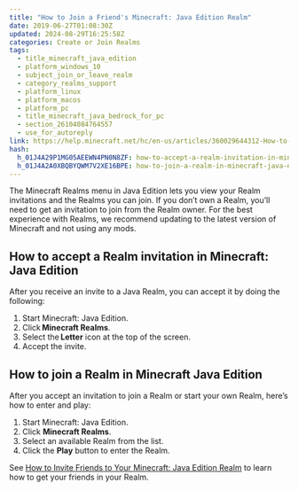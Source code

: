 ```yaml
---
title: "How to Join a Friend's Minecraft: Java Edition Realm"
date: 2019-06-27T01:08:30Z
updated: 2024-08-29T16:25:58Z
categories: Create or Join Realms
tags:
  - title_minecraft_java_edition
  - platform_windows_10
  - subject_join_or_leave_realm
  - category_realms_support
  - platform_linux
  - platform_macos
  - platform_pc
  - title_minecraft_java_bedrock_for_pc
  - section_26104084764557
  - use_for_autoreply
link: https://help.minecraft.net/hc/en-us/articles/360029644312-How-to-Join-a-Friend-s-Minecraft-Java-Edition-Realm
hash:
  h_01J4A29P1MG05AEEWN4PN0N8ZF: how-to-accept-a-realm-invitation-in-minecraft-java-edition
  h_01J4A2A0XBQBYQWM7V2XE16BPE: how-to-join-a-realm-in-minecraft-java-edition
---
```


The Minecraft Realms menu in Java Edition lets you view your Realm invitations and the Realms you can join. If you don’t own a Realm, you’ll need to get an invitation to join from the Realm owner. For the best experience with Realms, we recommend updating to the latest version of Minecraft and not using any mods.

## How to accept a Realm invitation in Minecraft: Java Edition

After you receive an invite to a Java Realm, you can accept it by doing the following:

1.  Start Minecraft: Java Edition.
2.  Click **Minecraft Realms**.
3.  Select the **Letter** icon at the top of the screen.
4.  Accept the invite.

## How to join a Realm in Minecraft Java Edition

After you accept an invitation to join a Realm or start your own Realm, here’s how to enter and play:

1.  Start Minecraft: Java Edition.
2.  Click **Minecraft Realms**.
3.  Select an available Realm from the list.
4.  Click the **Play** button to enter the Realm.

See [How to Invite Friends to Your Minecraft: Java Edition Realm](./How-to-Invite-Friends-to-Your-Minecraft-Java-Edition-Realm.md) to learn how to get your friends in your Realm.
